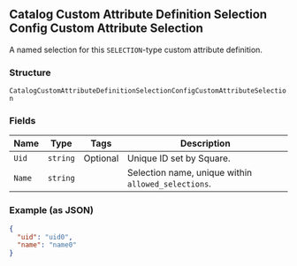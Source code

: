 ## Catalog Custom Attribute Definition Selection Config Custom Attribute Selection

A named selection for this `SELECTION`-type custom attribute definition.

### Structure

`CatalogCustomAttributeDefinitionSelectionConfigCustomAttributeSelection`

### Fields

| Name | Type | Tags | Description |
|  --- | --- | --- | --- |
| `Uid` | `string` | Optional | Unique ID set by Square. |
| `Name` | `string` |  | Selection name, unique within `allowed_selections`. |

### Example (as JSON)

```json
{
  "uid": "uid0",
  "name": "name0"
}
```

